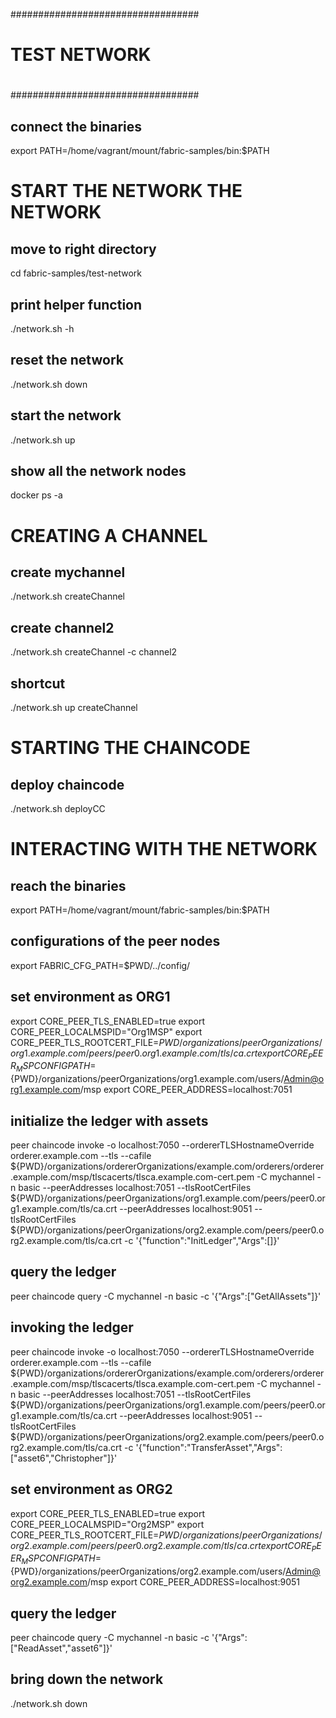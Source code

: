 ##################################
#                                #
#    TEST NETWORK                #
#                                #
##################################

##  connect the binaries
export PATH=/home/vagrant/mount/fabric-samples/bin:$PATH


# START THE NETWORK THE NETWORK #

## move to right directory
cd fabric-samples/test-network

## print helper function
./network.sh -h

## reset the network
./network.sh down

## start the network
./network.sh up

## show all the network nodes
docker ps -a


# CREATING A CHANNEL #

## create mychannel
./network.sh createChannel

## create channel2
./network.sh createChannel -c channel2

## shortcut
./network.sh up createChannel


# STARTING THE CHAINCODE #

## deploy chaincode
./network.sh deployCC


# INTERACTING WITH THE NETWORK

##  reach the binaries
export PATH=/home/vagrant/mount/fabric-samples/bin:$PATH

## configurations of the peer nodes
export FABRIC_CFG_PATH=$PWD/../config/

## set environment as ORG1
export CORE_PEER_TLS_ENABLED=true
export CORE_PEER_LOCALMSPID="Org1MSP"
export CORE_PEER_TLS_ROOTCERT_FILE=${PWD}/organizations/peerOrganizations/org1.example.com/peers/peer0.org1.example.com/tls/ca.crt
export CORE_PEER_MSPCONFIGPATH=${PWD}/organizations/peerOrganizations/org1.example.com/users/Admin@org1.example.com/msp
export CORE_PEER_ADDRESS=localhost:7051

## initialize the ledger with assets
peer chaincode invoke -o localhost:7050 --ordererTLSHostnameOverride orderer.example.com --tls --cafile ${PWD}/organizations/ordererOrganizations/example.com/orderers/orderer.example.com/msp/tlscacerts/tlsca.example.com-cert.pem -C mychannel -n basic --peerAddresses localhost:7051 --tlsRootCertFiles ${PWD}/organizations/peerOrganizations/org1.example.com/peers/peer0.org1.example.com/tls/ca.crt --peerAddresses localhost:9051 --tlsRootCertFiles ${PWD}/organizations/peerOrganizations/org2.example.com/peers/peer0.org2.example.com/tls/ca.crt -c '{"function":"InitLedger","Args":[]}'


## query the ledger
peer chaincode query -C mychannel -n basic -c '{"Args":["GetAllAssets"]}'


## invoking the ledger
peer chaincode invoke -o localhost:7050 --ordererTLSHostnameOverride orderer.example.com --tls --cafile ${PWD}/organizations/ordererOrganizations/example.com/orderers/orderer.example.com/msp/tlscacerts/tlsca.example.com-cert.pem -C mychannel -n basic --peerAddresses localhost:7051 --tlsRootCertFiles ${PWD}/organizations/peerOrganizations/org1.example.com/peers/peer0.org1.example.com/tls/ca.crt --peerAddresses localhost:9051 --tlsRootCertFiles ${PWD}/organizations/peerOrganizations/org2.example.com/peers/peer0.org2.example.com/tls/ca.crt -c '{"function":"TransferAsset","Args":["asset6","Christopher"]}'

## set environment as ORG2
export CORE_PEER_TLS_ENABLED=true
export CORE_PEER_LOCALMSPID="Org2MSP"
export CORE_PEER_TLS_ROOTCERT_FILE=${PWD}/organizations/peerOrganizations/org2.example.com/peers/peer0.org2.example.com/tls/ca.crt
export CORE_PEER_MSPCONFIGPATH=${PWD}/organizations/peerOrganizations/org2.example.com/users/Admin@org2.example.com/msp
export CORE_PEER_ADDRESS=localhost:9051

## query the ledger
peer chaincode query -C mychannel -n basic -c '{"Args":["ReadAsset","asset6"]}'

## bring down the network
./network.sh down
